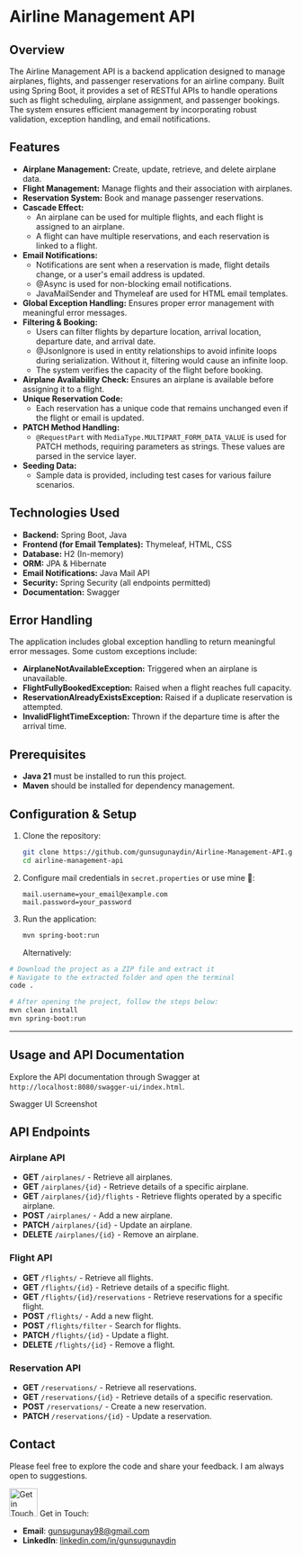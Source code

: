 # Airline Management API

## Overview

The Airline Management API is a backend application designed to manage airplanes, flights, and passenger reservations for an airline company. Built using Spring Boot, it provides a set of RESTful APIs to handle operations such as flight scheduling, airplane assignment, and passenger bookings. The system ensures efficient management by incorporating robust validation, exception handling, and email notifications.

## Features

- **Airplane Management:** Create, update, retrieve, and delete airplane data.
- **Flight Management:** Manage flights and their association with airplanes.
- **Reservation System:** Book and manage passenger reservations.
- **Cascade Effect:**
  - An airplane can be used for multiple flights, and each flight is assigned to an airplane.
  - A flight can have multiple reservations, and each reservation is linked to a flight.
- **Email Notifications:**
  - Notifications are sent when a reservation is made, flight details change, or a user's email address is updated.  
  - @Async is used for non-blocking email notifications.
  - JavaMailSender and Thymeleaf are used for HTML email templates.
- **Global Exception Handling:** Ensures proper error management with meaningful error messages.
- **Filtering & Booking:**
  - Users can filter flights by departure location, arrival location, departure date, and arrival date.  
  - @JsonIgnore is used in entity relationships to avoid infinite loops during serialization. Without it, filtering would cause an infinite loop.
  - The system verifies the capacity of the flight before booking.
- **Airplane Availability Check:** Ensures an airplane is available before assigning it to a flight.
- **Unique Reservation Code:**
  - Each reservation has a unique code that remains unchanged even if the flight or email is updated.
- **PATCH Method Handling:**
  - `@RequestPart` with `MediaType.MULTIPART_FORM_DATA_VALUE` is used for PATCH methods, requiring parameters as strings. These values are parsed in the service layer.
- **Seeding Data:**
  - Sample data is provided, including test cases for various failure scenarios.

## Technologies Used

- **Backend:** Spring Boot, Java
- **Frontend (for Email Templates):** Thymeleaf, HTML, CSS
- **Database:** H2 (In-memory)
- **ORM:** JPA & Hibernate
- **Email Notifications:** Java Mail API
- **Security:** Spring Security (all endpoints permitted)
- **Documentation:** Swagger

## Error Handling

The application includes global exception handling to return meaningful error messages. Some custom exceptions include:

- **AirplaneNotAvailableException:** Triggered when an airplane is unavailable.
- **FlightFullyBookedException:** Raised when a flight reaches full capacity.
- **ReservationAlreadyExistsException:** Raised if a duplicate reservation is attempted.
- **InvalidFlightTimeException:** Thrown if the departure time is after the arrival time.

## Prerequisites

- **Java 21** must be installed to run this project.
- **Maven** should be installed for dependency management.

## Configuration & Setup

1. Clone the repository:
   ```sh
   git clone https://github.com/gunsugunaydin/Airline-Management-API.git
   cd airline-management-api
   ```
2. Configure mail credentials in `secret.properties` or use mine 🫠:
   ```properties
   mail.username=your_email@example.com
   mail.password=your_password
   ```
3. Run the application:
   ```sh
   mvn spring-boot:run
   ```
   
   Alternatively:
  ```bash
  # Download the project as a ZIP file and extract it
  # Navigate to the extracted folder and open the terminal
  code .
  
  # After opening the project, follow the steps below:
  mvn clean install
  mvn spring-boot:run
  ```
---

## Usage and API Documentation

Explore the API documentation through Swagger at `http://localhost:8080/swagger-ui/index.html`.



Swagger UI Screenshot

## API Endpoints

### Airplane API

- **GET** `/airplanes/` - Retrieve all airplanes.
- **GET** `/airplanes/{id}` - Retrieve details of a specific airplane.
- **GET** `/airplanes/{id}/flights` - Retrieve flights operated by a specific airplane.
- **POST** `/airplanes/` - Add a new airplane.
- **PATCH** `/airplanes/{id}` - Update an airplane.
- **DELETE** `/airplanes/{id}` - Remove an airplane.

### Flight API

- **GET** `/flights/` - Retrieve all flights.
- **GET** `/flights/{id}` - Retrieve details of a specific flight.
- **GET** `/flights/{id}/reservations` - Retrieve reservations for a specific flight.
- **POST** `/flights/` - Add a new flight.
- **POST** `/flights/filter` - Search for flights.
- **PATCH** `/flights/{id}` - Update a flight.
- **DELETE** `/flights/{id}` - Remove a flight.

### Reservation API

- **GET** `/reservations/` - Retrieve all reservations.
- **GET** `/reservations/{id}` - Retrieve details of a specific reservation.
- **POST** `/reservations/` - Create a new reservation.
- **PATCH** `/reservations/{id}` - Update a reservation.

## Contact
Please feel free to explore the code and share your feedback. I am always open to suggestions.

<img src="https://media.tenor.com/v63_brUy45wAAAAi/peach-goma-love-peach-cat.gif" alt="Get in Touch Gif" width="50" height="50"> Get in Touch:

- **Email**: [gunsugunay98@gmail.com](mailto:gunsugunay98@gmail.com)
- **LinkedIn**: [linkedin.com/in/gunsugunaydin](https://www.linkedin.com/in/gunsugunaydin/)
